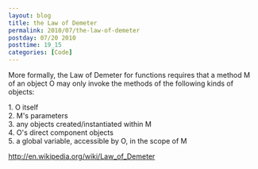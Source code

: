 ```yaml
---
layout: blog
title: the Law of Demeter
permalink: 2010/07/the-law-of-demeter
postday: 07/20 2010
posttime: 19_15
categories: [Code]
---
```


<p>More formally, the Law of Demeter for functions requires that a method M of an object O may only invoke the methods of the following kinds of objects:</p>
<p>   1. O itself<br />
   2. M&#039;s parameters<br />
   3. any objects created/instantiated within M<br />
   4. O&#039;s direct component objects<br />
   5. a global variable, accessible by O, in the scope of M</p>
<p><a href="http://en.wikipedia.org/wiki/Law_of_Demeter" title="http://en.wikipedia.org/wiki/Law_of_Demeter">http://en.wikipedia.org/wiki/Law_of_Demeter</a></p>
